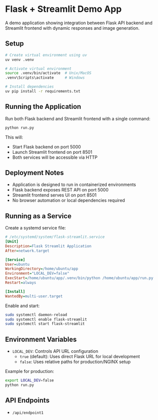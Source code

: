 # Flask + Streamlit Demo App

A demo application showing integration between Flask API backend and Streamlit frontend with dynamic responses and image generation.

## Setup

```bash
# Create virtual environment using uv
uv venv .venv

# Activate virtual environment
source .venv/bin/activate  # Unix/MacOS
.venv\Scripts\activate     # Windows

# Install dependencies
uv pip install -r requirements.txt
```

## Running the Application

Run both Flask backend and Streamlit frontend with a single command:

```bash
python run.py
```

This will:
- Start Flask backend on port 5000
- Launch Streamlit frontend on port 8501
- Both services will be accessible via HTTP

## Deployment Notes

- Application is designed to run in containerized environments
- Flask backend exposes REST API on port 5000
- Streamlit frontend serves UI on port 8501
- No browser automation or local dependencies required

## Running as a Service

Create a systemd service file:
```ini
# /etc/systemd/system/flask-streamlit.service
[Unit]
Description=Flask Streamlit Application
After=network.target

[Service]
User=ubuntu
WorkingDirectory=/home/ubuntu/app
Environment="LOCAL_DEV=false"
ExecStart=/home/ubuntu/app/.venv/bin/python /home/ubuntu/app/run.py
Restart=always

[Install]
WantedBy=multi-user.target
```

Enable and start:
```bash
sudo systemctl daemon-reload
sudo systemctl enable flask-streamlit
sudo systemctl start flask-streamlit
```

## Environment Variables

- `LOCAL_DEV`: Controls API URL configuration
  - `true` (default): Uses direct Flask URL for local development
  - `false`: Uses relative paths for production/NGINX setup

Example for production:
```bash
export LOCAL_DEV=false
python run.py
```

## API Endpoints

- `/api/endpoint1`